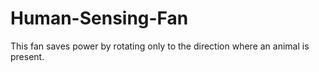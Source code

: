 # Human-Sensing-Fan
This fan saves power by rotating only to the direction where an animal is present.
